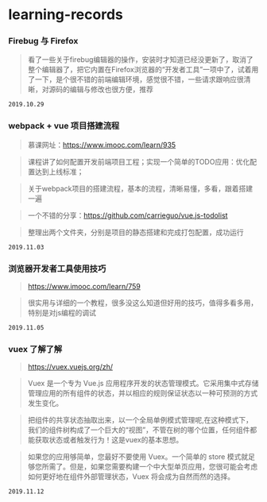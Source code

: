 # learning-records

### Firebug 与 Firefox

> 看了一些关于firebug编辑器的操作，安装时才知道已经没更新了，取消了整个编辑器了，把它内置在Firefox浏览器的“开发者工具”一项中了，试着用了一下，是个很不错的前端编辑环境，感觉很不错，一些请求跟响应很清晰，对源码的编辑与修改也很方便，推荐

```shall
2019.10.29
```

### webpack + vue 项目搭建流程

> 慕课网址：https://www.imooc.com/learn/935

> 课程讲了如何配置开发前端项目工程；实现一个简单的TODO应用：优化配置达到上线标准；

> 关于webpack项目的搭建流程，基本的流程，清晰易懂，多看，跟着搭建一遍

> 一个不错的分享：https://github.com/carrieguo/vue.js-todolist

> 整理出两个文件夹，分别是项目的静态搭建和完成打包配置，成功运行

```shall
2019.11.03
```

### 浏览器开发者工具使用技巧
> https://www.imooc.com/learn/759

> 很实用与详细的一个教程，很多没这么知道但好用的技巧，值得多看多用，特别是对js编程的调试

```shall
2019.11.05
```

### vuex 了解了解

> https://vuex.vuejs.org/zh/

> Vuex 是一个专为 Vue.js 应用程序开发的状态管理模式。它采用集中式存储管理应用的所有组件的状态，并以相应的规则保证状态以一种可预测的方式发生变化。

> 把组件的共享状态抽取出来，以一个全局单例模式管理呢,在这种模式下，我们的组件树构成了一个巨大的“视图”，不管在树的哪个位置，任何组件都能获取状态或者触发行为！这是vuex的基本思想。

> 如果您的应用够简单，您最好不要使用 Vuex。一个简单的 store 模式就足够您所需了。但是，如果您需要构建一个中大型单页应用，您很可能会考虑如何更好地在组件外部管理状态，Vuex 将会成为自然而然的选择。

```shall
2019.11.12
```
